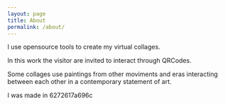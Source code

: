 ```yaml
---
layout: page
title: About
permalink: /about/
---
```


I use opensource tools to create my virtual collages.

In this work the visitor are invited to interact through QRCodes.

Some collages use paintings from other moviments and eras interacting between each other in a contemporary statement of art.

I was made in 6272617a696c
